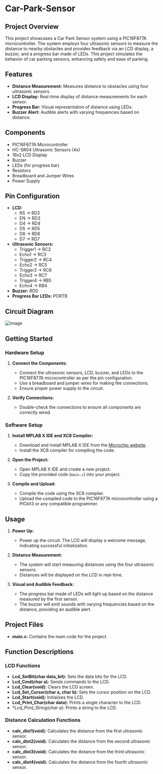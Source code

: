 # Car-Park-Sensor

## Project Overview

This project showcases a Car Park Sensor system using a PIC16F877A microcontroller. The system employs four ultrasonic sensors to measure the distance to 
nearby obstacles and provides feedback via an LCD display, a buzzer, and a progress bar made of LEDs. This project simulates the behavior of car parking 
sensors, enhancing safety and ease of parking.

## Features

- **Distance Measurement:** Measures distance to obstacles using four ultrasonic sensors.
- **LCD Display:** Real-time display of distance measurements for each sensor.
- **Progress Bar:** Visual representation of distance using LEDs.
- **Buzzer Alert:** Audible alerts with varying frequencies based on distance.

## Components

- PIC16F877A Microcontroller
- HC-SR04 Ultrasonic Sensors (4x)
- 16x2 LCD Display
- Buzzer
- LEDs (for progress bar)
- Resistors
- Breadboard and Jumper Wires
- Power Supply

## Pin Configuration

- **LCD:**
  - RS -> RD2
  - EN -> RD3
  - D4 -> RD4
  - D5 -> RD5
  - D6 -> RD6
  - D7 -> RD7
- **Ultrasonic Sensors:**
  - Trigger1 -> RC2
  - Echo1 -> RC3
  - Trigger2 -> RC4
  - Echo2 -> RC5
  - Trigger3 -> RC6
  - Echo3 -> RC7
  - Trigger4 -> RB5
  - Echo4 -> RB4
- **Buzzer:** RD0
- **Progress Bar LEDs:** PORTB

## Circuit Diagram

![image](https://github.com/Hassan-github1/Car-Park-Sensor/assets/173414971/8a65eb35-79f7-4e73-8d66-df6728527337)


## Getting Started

### Hardware Setup

1. **Connect the Components:**
   - Connect the ultrasonic sensors, LCD, buzzer, and LEDs to the PIC16F877A microcontroller as per the pin configuration.
   - Use a breadboard and jumper wires for making the connections.
   - Ensure proper power supply to the circuit.

2. **Verify Connections:**
   - Double-check the connections to ensure all components are correctly wired.

### Software Setup

1. **Install MPLAB X IDE and XC8 Compiler:**
   - Download and install MPLAB X IDE from the [Microchip website](https://www.microchip.com/mplab/mplab-x-ide).
   - Install the XC8 compiler for compiling the code.

2. **Open the Project:**
   - Open MPLAB X IDE and create a new project.
   - Copy the provided code (`main.c`) into your project.

3. **Compile and Upload:**
   - Compile the code using the XC8 compiler.
   - Upload the compiled code to the PIC16F877A microcontroller using a PICkit3 or any compatible programmer.

## Usage

1. **Power Up:**
   - Power up the circuit. The LCD will display a welcome message, indicating successful initialization.

2. **Distance Measurement:**
   - The system will start measuring distances using the four ultrasonic sensors.
   - Distances will be displayed on the LCD in real-time.

3. **Visual and Audible Feedback:**
   - The progress bar made of LEDs will light up based on the distance measured by the first sensor.
   - The buzzer will emit sounds with varying frequencies based on the distance, providing an audible alert.

## Project Files

- **main.c:** Contains the main code for the project.

## Function Descriptions

### LCD Functions

- **Lcd_SetBit(char data_bit):** Sets the data bits for the LCD.
- **Lcd_Cmd(char a):** Sends commands to the LCD.
- **Lcd_Clear(void):** Clears the LCD screen.
- **Lcd_Set_Cursor(char a, char b):** Sets the cursor position on the LCD.
- **Lcd_Start(void):** Initializes the LCD.
- **Lcd_Print_Char(char data):** Prints a single character to the LCD.
- **Lcd_Print_String(char *a):** Prints a string to the LCD.

### Distance Calculation Functions

- **calc_dist1(void):** Calculates the distance from the first ultrasonic sensor.
- **calc_dist2(void):** Calculates the distance from the second ultrasonic sensor.
- **calc_dist3(void):** Calculates the distance from the third ultrasonic sensor.
- **calc_dist4(void):** Calculates the distance from the fourth ultrasonic sensor.
